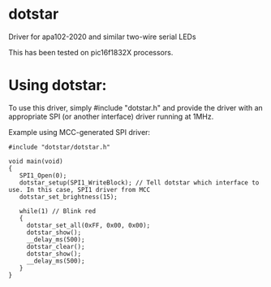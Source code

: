 # dotstar
Driver for apa102-2020 and similar two-wire serial LEDs

This has been tested on pic16f1832X processors.

# Using dotstar:
To use this driver, simply #include "dotstar.h" and provide the driver with an appropriate SPI (or another interface) driver running at 1MHz. 

Example using MCC-generated SPI driver:
```
#include "dotstar/dotstar.h"

void main(void)
{
   SPI1_Open(0);
   dotstar_setup(SPI1_WriteBlock); // Tell dotstar which interface to use. In this case, SPI1 driver from MCC
   dotstar_set_brightness(15);
   
   while(1) // Blink red
   {
     dotstar_set_all(0xFF, 0x00, 0x00);
     dotstar_show();
     __delay_ms(500);
     dotstar_clear();
     dotstar_show();
     __delay_ms(500);
   }
}
```


